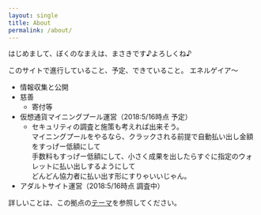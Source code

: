 ```yaml
---
layout: single
title: About
permalink: /about/
---
```


はじめまして、ぼくのなまえは、まさきです♪よろしくね♪

このサイトで進行していること、予定、できていること。
エネルゲイア〜

- 情報収集と公開
- 慈善
  - 寄付等
- 仮想通貨マイニングプール運営（2018:5/16時点 予定）
  - セキュリティの調査と施策も考えれば出来そう。  
    マイニングプールをやるなら、クラックされる前提で自動払い出し金額をすっげー低額にして  
    手数料もすっげー低額にして、小さく成果を出したらすぐに指定のウォレットに払い出しするようにして  
    どんどん協力者に払い出す形にすりゃいいじゃん。
- アダルトサイト運営（2018:5/16時点 調査中）

詳しいことは、この拠点の[テーマ](/themes)を参照してください。
